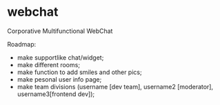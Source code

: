 # webchat
Corporative Multifunctional WebChat

Roadmap:

- make supportlike chat/widget;
- make different rooms;
- make function to add smiles and other pics;
- make pesonal user info page;
- make team divisions (username [dev team], username2 [moderator], username3[frontend dev]);
